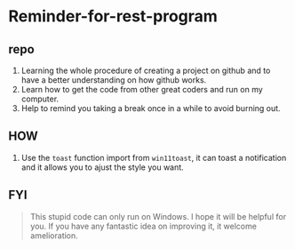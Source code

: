# Reminder-for-rest-program
## repo
1. Learning the whole procedure of creating a project on github and to have a better understanding on how github works.
2. Learn how to get the code from other great coders and run on my computer.
3. Help to remind you taking a break once in a while to avoid burning out.

## HOW
1. Use the `toast` function import from `win11toast`, it can toast a notification and it allows you to ajust the style you want.

## FYI
> This stupid code can only run on Windows.
> I hope it will be helpful for you. If you have any fantastic idea on improving it, it welcome amelioration.
